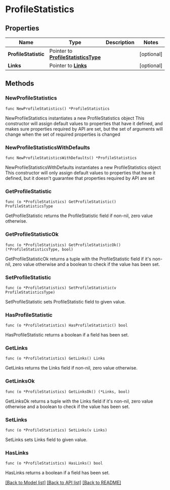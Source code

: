 # ProfileStatistics

## Properties

Name | Type | Description | Notes
------------ | ------------- | ------------- | -------------
**ProfileStatistic** | Pointer to [**ProfileStatisticsType**](ProfileStatisticsType.md) |  | [optional] 
**Links** | Pointer to [**Links**](Links.md) |  | [optional] 

## Methods

### NewProfileStatistics

`func NewProfileStatistics() *ProfileStatistics`

NewProfileStatistics instantiates a new ProfileStatistics object
This constructor will assign default values to properties that have it defined,
and makes sure properties required by API are set, but the set of arguments
will change when the set of required properties is changed

### NewProfileStatisticsWithDefaults

`func NewProfileStatisticsWithDefaults() *ProfileStatistics`

NewProfileStatisticsWithDefaults instantiates a new ProfileStatistics object
This constructor will only assign default values to properties that have it defined,
but it doesn't guarantee that properties required by API are set

### GetProfileStatistic

`func (o *ProfileStatistics) GetProfileStatistic() ProfileStatisticsType`

GetProfileStatistic returns the ProfileStatistic field if non-nil, zero value otherwise.

### GetProfileStatisticOk

`func (o *ProfileStatistics) GetProfileStatisticOk() (*ProfileStatisticsType, bool)`

GetProfileStatisticOk returns a tuple with the ProfileStatistic field if it's non-nil, zero value otherwise
and a boolean to check if the value has been set.

### SetProfileStatistic

`func (o *ProfileStatistics) SetProfileStatistic(v ProfileStatisticsType)`

SetProfileStatistic sets ProfileStatistic field to given value.

### HasProfileStatistic

`func (o *ProfileStatistics) HasProfileStatistic() bool`

HasProfileStatistic returns a boolean if a field has been set.

### GetLinks

`func (o *ProfileStatistics) GetLinks() Links`

GetLinks returns the Links field if non-nil, zero value otherwise.

### GetLinksOk

`func (o *ProfileStatistics) GetLinksOk() (*Links, bool)`

GetLinksOk returns a tuple with the Links field if it's non-nil, zero value otherwise
and a boolean to check if the value has been set.

### SetLinks

`func (o *ProfileStatistics) SetLinks(v Links)`

SetLinks sets Links field to given value.

### HasLinks

`func (o *ProfileStatistics) HasLinks() bool`

HasLinks returns a boolean if a field has been set.


[[Back to Model list]](../README.md#documentation-for-models) [[Back to API list]](../README.md#documentation-for-api-endpoints) [[Back to README]](../README.md)


